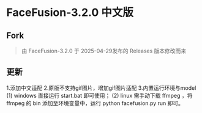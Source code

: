 FaceFusion-3.2.0 中文版
==========

Fork
-------
>由 FaceFusion-3.2.0 于 2025-04-29发布的 Releases 版本修改而来

更新
-------
1.添加中文适配
2.原版不支持gif图片，增加gif图片适配
3.内置运行环境与model
  (1) windows 直接运行 start.bat 即可使用；
  (2) linux 需手动下载 ffmpeg ，将 ffmpeg 的 bin 添加至环境变量中，运行 python facefusion.py run 即可。
